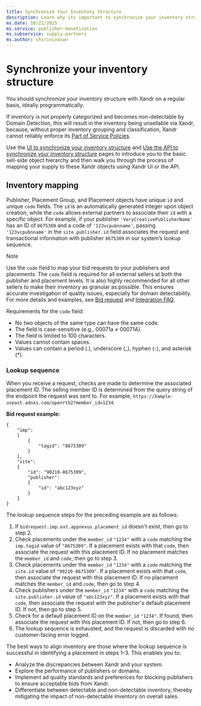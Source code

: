 ```yaml
---
title: Synchronize Your Inventory Structure
description: Learn why its important to synchronize your inventory structure with Xandr on a regular basis as not doing so can lead to the inventory being unsellable via Xandr.   
ms.date: 10/22/2025
ms.service: publisher-monetization
ms.subservice: supply-partners
ms.author: shsrinivasan
---
```


# Synchronize your inventory structure

You should synchronize your inventory structure with Xandr on a regular basis, ideally programmatically.
<!-- Tight synchronization allows you to:

- Analyze discrepancies between Xandr and your system.
- Investigate publisher or domain performance.
- Enforce ad quality and publisher blocking preferences to ensure that Xandr provides acceptable bids.
- Separate detectable and non-detectable inventory so that the impact of non-detectable inventory on overall selling can mitigated. -->

If inventory is not properly categorized and becomes non-detectable by Domain Detection, this will result in the inventory being unsellable via Xandr, because, without proper inventory grouping and classification, Xandr cannot reliably enforce its [Part of Service Policies](../policies-regulations/index.yml).

Use the [UI to synchronize your inventory structure](use-the-ui-to-synchronize-your-inventory-structure.md) and [Use the API to synchronize your inventory structure](use-the-api-to-synchronize-your-inventory-structure.md) pages to introduce you to the basic sell-side object hierarchy and then walk you through the process of mapping your supply to these Xandr objects using Xandr UI or the API.

## Inventory mapping

Publisher, Placement Group, and Placement objects have unique `id` and unique `code` fields. The `id` is an automatically generated integer upon object creation, while the `code` allows external partners to associate their `id` with a specific object. For example, if your publisher `'VeryCreativePublisherName'` has an ID of `8675309` and a code of `'123vcpubnname'`, passing `'123vcpubnname'` in the `site.publisher.id` field associates the request and transactional information with publisher `8675309` in our system’s lookup sequence.

> [!NOTE]
> Use the `code` field to map your bid requests to your publishers and placements. The `code` field is required for all external sellers at both the publisher and placement levels. It is also highly recommended for all other sellers to make their inventory as granular as possible. This ensures accurate investigation of quality issues, especially for domain detectability. For more details and examples, see [Bid request](bid-request.md) and [Integration FAQ](faq-integration-process.md).
>
> Requirements for the `code` field:
>
> - No two objects of the same type can have the same code.
> - The field is case-sensitive (e.g., 00071a ≠ 00071A).
> - The field is limited to 100 characters.
> - Values cannot contain spaces.
> - Values can contain a period (.), underscore (_), hyphen (-), and asterisk (*).

### Lookup sequence

When you receive a request, checks are made to determine the associated placement ID. The selling member ID is determined from the query string of the endpoint the request was sent to. For example, `https://Xample-useast.adnxs.com/openrtb2?member_id=1234`.

**Bid request example:**

```
{
    "imp":
    [
        {
            "tagid": "8675309"
        }
    ],
    "site":
    {
        "id": "90210-8675309",
        "publisher":
        {
            "id": "abc123xyz"
        }
    }
}
```

The lookup sequence steps for the preceding example are as follows:

1. If `bidrequest.imp.ext.appnexus.placement_id` doesn't exist, then go to step 2.
1. Check placements under the `member_id` `"1234"` with a `code` matching the `imp.tagid` value of `"8675309"`. If a placement exists with that `code`, then associate the request with this placement ID. If no placement matches the `member_id` and `code`, then go to step 3.
1. Check placements under the `member_id` `"1234"` with a `code` matching the `site.id` value of `"90210-8675309"`. If a placement exists with that `code`, then associate the request with this placement ID. If no placement matches the `member_id` and `code`, then go to step 4.
1. Check publishers under the `member_id` `"1234"` with a `code` matching the `site.publisher.id` value of `"abc123xyz"`. If a placement exists with that `code`, then associate the request with the publisher's default placement ID. If not, then go to step 5.
1. Check for a default placement ID on the `member_id` `"1234"`. If found, then associate the request with this placement ID. If not, then go to step 6.
1. The lookup sequence is exhausted, and the request is discarded with no customer-facing error logged.

The best ways to align inventory are those where the lookup sequence is successful in identifying a placement in steps 1–3. This enables you to:

- Analyze the discrepancies between Xandr and your system.
- Explore the performance of publishers or domains.
- Implement ad quality standards and preferences for blocking publishers to ensure acceptable bids from Xandr.
- Differentiate between detectable and non-detectable inventory, thereby mitigating the impact of non-detectable inventory on overall sales.
